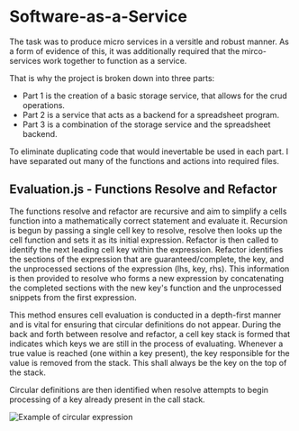 # Software-as-a-Service

The task was to produce micro services in a versitle and robust manner. 
As a form of evidence of this, it was additionally required that the 
mirco-services work together to function as a service.

That is why the project is broken down into three parts:

 - Part 1 is the creation of a basic storage service, that allows for the crud 
 operations.
 - Part 2 is a service that acts as a backend for a spreadsheet program. 
 - Part 3 is a combination of the storage service and the spreadsheet backend.

To eliminate duplicating code that would inevertable be used in each part. I 
have separated out many of the functions and actions into required files.

## Evaluation.js - Functions Resolve and Refactor

The functions resolve and refactor are recursive and aim to simplify a cells function into a mathematically correct statement and evaluate it. Recursion is begun by passing a single cell key to resolve, resolve then looks up the cell function and sets it as its initial expression. Refactor is then called to identify the next leading cell key within the expression. Refactor identifies the sections of the expression that are guaranteed/complete, the key, and the unprocessed sections of the expression (lhs, key, rhs). This information is then provided to resolve who forms a new expression by concatenating the completed sections with the new key's function and the unprocessed snippets from the first expression.

This method ensures cell evaluation is conducted in a depth-first manner and is vital for ensuring that circular definitions do not appear. During the back and forth between resolve and refactor, a cell key stack is formed that indicates which keys we are still in the process of evaluating. Whenever a true value is reached (one within a key present), the key responsible for the value is removed from the stack. This shall always be the key on the top of the stack.

Circular definitions are then identified when resolve attempts to begin processing of a key already present in the call stack.

![Example of circular expression](https://github.com/Kieran-Bacon/Software-as-a-Service.git/imgs/example.png)


